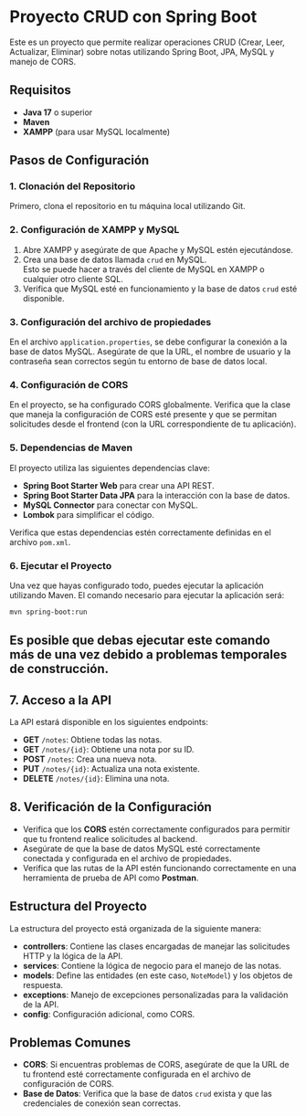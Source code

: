 # Proyecto CRUD con Spring Boot

Este es un proyecto que permite realizar operaciones CRUD (Crear, Leer, Actualizar, Eliminar) sobre notas utilizando Spring Boot, JPA, MySQL y manejo de CORS.

## Requisitos

- **Java 17** o superior
- **Maven**
- **XAMPP** (para usar MySQL localmente)

## Pasos de Configuración

### 1. Clonación del Repositorio

Primero, clona el repositorio en tu máquina local utilizando Git.

### 2. Configuración de XAMPP y MySQL

1. Abre XAMPP y asegúrate de que Apache y MySQL estén ejecutándose.
2. Crea una base de datos llamada `crud` en MySQL.   
   Esto se puede hacer a través del cliente de MySQL en XAMPP o cualquier otro cliente SQL.
3. Verifica que MySQL esté en funcionamiento y la base de datos `crud` esté disponible.

### 3. Configuración del archivo de propiedades

En el archivo `application.properties`, se debe configurar la conexión a la base de datos MySQL. Asegúrate de que la URL, el nombre de usuario y la contraseña sean correctos según tu entorno de base de datos local.

### 4. Configuración de CORS

En el proyecto, se ha configurado CORS globalmente. Verifica que la clase que maneja la configuración de CORS esté presente y que se permitan solicitudes desde el frontend (con la URL correspondiente de tu aplicación).

### 5. Dependencias de Maven

El proyecto utiliza las siguientes dependencias clave:

- **Spring Boot Starter Web** para crear una API REST.
- **Spring Boot Starter Data JPA** para la interacción con la base de datos.
- **MySQL Connector** para conectar con MySQL.
- **Lombok** para simplificar el código.

Verifica que estas dependencias estén correctamente definidas en el archivo `pom.xml`.

### 6. Ejecutar el Proyecto

Una vez que hayas configurado todo, puedes ejecutar la aplicación utilizando Maven. El comando necesario para ejecutar la aplicación será:

```bash
mvn spring-boot:run
```
## Es posible que debas ejecutar este comando más de una vez debido a problemas temporales de construcción.

## 7. Acceso a la API

La API estará disponible en los siguientes endpoints:

- **GET** `/notes`: Obtiene todas las notas.
- **GET** `/notes/{id}`: Obtiene una nota por su ID.
- **POST** `/notes`: Crea una nueva nota.
- **PUT** `/notes/{id}`: Actualiza una nota existente.
- **DELETE** `/notes/{id}`: Elimina una nota.

## 8. Verificación de la Configuración

- Verifica que los **CORS** estén correctamente configurados para permitir que tu frontend realice solicitudes al backend.
- Asegúrate de que la base de datos MySQL esté correctamente conectada y configurada en el archivo de propiedades.
- Verifica que las rutas de la API estén funcionando correctamente en una herramienta de prueba de API como **Postman**.

## Estructura del Proyecto

La estructura del proyecto está organizada de la siguiente manera:

- **controllers**: Contiene las clases encargadas de manejar las solicitudes HTTP y la lógica de la API.
- **services**: Contiene la lógica de negocio para el manejo de las notas.
- **models**: Define las entidades (en este caso, `NoteModel`) y los objetos de respuesta.
- **exceptions**: Manejo de excepciones personalizadas para la validación de la API.
- **config**: Configuración adicional, como CORS.

## Problemas Comunes

- **CORS**: Si encuentras problemas de CORS, asegúrate de que la URL de tu frontend esté correctamente configurada en el archivo de configuración de CORS.
- **Base de Datos**: Verifica que la base de datos `crud` exista y que las credenciales de conexión sean correctas.
